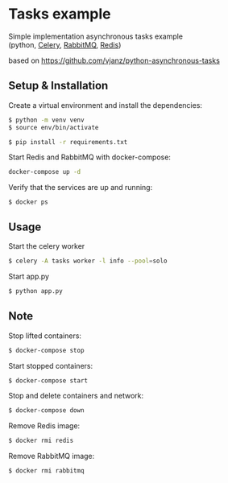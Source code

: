 #  Tasks example

Simple implementation asynchronous tasks example  
(python, [Celery](https://docs.celeryq.dev/en/stable/), [RabbitMQ](https://www.rabbitmq.com/documentation.html), [Redis](https://redis.io/docs/))
  
based on https://github.com/vjanz/python-asynchronous-tasks

##  Setup & Installation 

Create a virtual environment and install the dependencies:
```bash
$ python -m venv venv
$ source env/bin/activate

$ pip install -r requirements.txt
```

Start Redis and RabbitMQ with docker-compose:

```bash
docker-compose up -d
```

Verify that the services are up and running:
```
$ docker ps
```

## Usage

Start the celery worker
```bash
$ celery -A tasks worker -l info --pool=solo
```

Start app.py
```bash
$ python app.py
```

## Note

Stop lifted containers:
```bash
$ docker-compose stop
```

Start stopped containers:
```bash
$ docker-compose start
```

Stop and delete containers and network:
```bash
$ docker-compose down
```

Remove Redis image:
```bash
$ docker rmi redis
```

Remove RabbitMQ image:
```bash
$ docker rmi rabbitmq